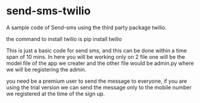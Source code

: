 # send-sms-twilio
A sample code of Send-sms using the third party package twilio.

the command to install twilio is pip install twilio

This is just a basic code for send  sms, and this can be done within a time span of 10 mins. In here you will be working only on 2 file one will be the model file of the app we creater
and the other file would be admin.py where we will be registering the admin.

you need be a premium user to send the message to everyone, if you are using the trial  version we can send the message only to the mobile number we registered at the time  of the sign up.
